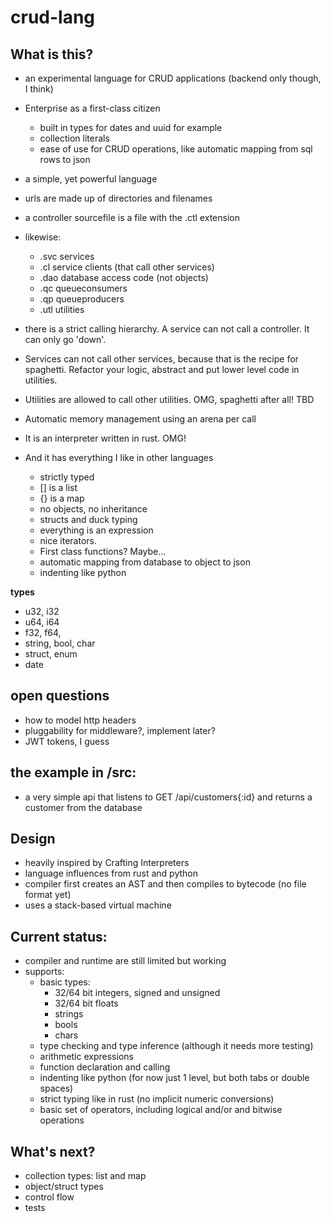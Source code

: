 # crud-lang

## What is this?
- an experimental language for CRUD applications (backend only though, I think)
- Enterprise as a first-class citizen
  - built in types for dates and uuid for example
  - collection literals
  - ease of use for CRUD operations, like automatic mapping from sql rows to json
- a simple, yet powerful language
- urls are made up of directories and filenames
- a controller sourcefile is a file with the .ctl extension
- likewise:
    - .svc services
    - .cl service clients (that call other services)
    - .dao database access code (not objects)
    - .qc queueconsumers
    - .qp queueproducers
    - .utl utilities
- there is a strict calling hierarchy. A service can not call a controller. It can only go 'down'.
- Services can not call other services, because that is the recipe for spaghetti. Refactor your logic, abstract and put lower level code in utilities.
- Utilities are allowed to call other utilities. OMG, spaghetti after all! TBD
- Automatic memory management using an arena per call

- It is an interpreter written in rust. OMG!
- And it has everything I like in other languages
    - strictly typed
    - [] is a list
    - {} is a map
    - no objects, no inheritance
    - structs and duck typing
    - everything is an expression
    - nice iterators.
    - First class functions? Maybe...
    - automatic mapping from database to object to json
    - indenting like python

**types**

- u32, i32
- u64, i64
- f32, f64,
- string, bool, char
- struct, enum
- date

## open questions
- how to model http headers
- pluggability for middleware?, implement later?
- JWT tokens, I guess

## the example in /src:
- a very simple api that listens to GET /api/customers{:id} and returns a customer from the database

## Design
* heavily inspired by Crafting Interpreters
* language influences from rust and python
* compiler first creates an AST and then compiles to bytecode (no file format yet)
* uses a stack-based virtual machine

## Current status:
* compiler and runtime are still limited but working
* supports:
  * basic types:
    * 32/64 bit integers, signed and unsigned
    * 32/64 bit floats
    * strings
    * bools
    * chars
  * type checking and type inference (although it needs more testing)
  * arithmetic expressions
  * function declaration and calling
  * indenting like python (for now just 1 level, but both tabs or double spaces)
  * strict typing like in rust (no implicit numeric conversions)
  * basic set of operators, including logical and/or and bitwise operations
  
## What's next?
- collection types: list and map
- object/struct types
- control flow
- tests